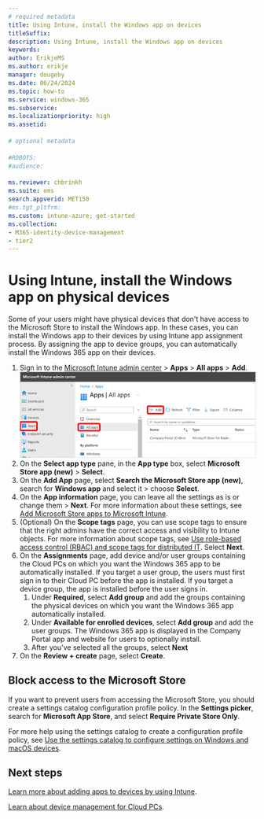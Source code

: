 ```yaml
---
# required metadata
title: Using Intune, install the Windows app on devices
titleSuffix:
description: Using Intune, install the Windows app on devices
keywords:
author: ErikjeMS  
ms.author: erikje
manager: dougeby
ms.date: 06/24/2024
ms.topic: how-to
ms.service: windows-365
ms.subservice:
ms.localizationpriority: high
ms.assetid: 

# optional metadata

#ROBOTS:
#audience:

ms.reviewer: chbrinkh
ms.suite: ems
search.appverid: MET150
#ms.tgt_pltfrm:
ms.custom: intune-azure; get-started
ms.collection:
- M365-identity-device-management
- tier2
---
```


# Using Intune, install the Windows app on physical devices

Some of your users might have physical devices that don't have access to the Microsoft Store to install the Windows app. In these cases, you can install the Windows app to their devices by using Intune app assignment process. By assigning the app to device groups, you can automatically install the Windows 365 app on their devices.

1. Sign in to the [Microsoft Intune admin center](https://go.microsoft.com/fwlink/?linkid=2109431) > **Apps** > **All apps** > **Add**.
    ![Screenshot of add an app](./media/install-windows-365-app-intune/add-app.png)
2. On the **Select app type** pane, in the **App type** box, select **Microsoft Store app (new)** > **Select**.
3. On the **Add App** page, select **Search the Microsoft Store app (new)**, search for **Windows app** and select it > choose **Select**.
4. On the **App information** page, you can leave all the settings as is or change them > **Next**. For more information about these settings, see [Add Microsoft Store apps to Microsoft Intune](/intune/intune-service/apps/store-apps-microsoft).
5. (Optional) On the **Scope tags** page, you can use scope tags to ensure that the right admins have the correct access and visibility to Intune objects. For more information about scope tags, see [Use role-based access control (RBAC) and scope tags for distributed IT](/intune/intune-service/fundamentals/scope-tags). Select **Next**.
6. On the **Assignments** page, add device and/or user groups containing the Cloud PCs on which you want the Windows 365 app to be automatically installed. If you target a user group, the users must first sign in to their Cloud PC before the app is installed. If you target a device group, the app is installed before the user signs in.
    1. Under **Required**, select **Add group** and add the groups containing the physical devices on which you want the Windows 365 app automatically installed.
    2. Under **Available for enrolled devices**, select **Add group** and add the user groups. The Windows 365 app is displayed in the Company Portal app and website for users to optionally install.
    3. After you've selected all the groups, select **Next**
7. On the **Review + create** page, select **Create**.

## Block access to the Microsoft Store

If you want to prevent users from accessing the Microsoft Store, you should create a settings catalog configuration profile policy. In the **Settings picker**, search for **Microsoft App Store**, and select **Require Private Store Only**.

For more help using the settings catalog to create a configuration profile policy, see [Use the settings catalog to configure settings on Windows and macOS devices](/intune/intune-service/configuration/settings-catalog).

<!-- ########################## -->
## Next steps

[Learn more about adding apps to devices by using Intune](/intune/intune-service/apps/apps-add).

[Learn about device management for Cloud PCs](device-management-overview.md).
